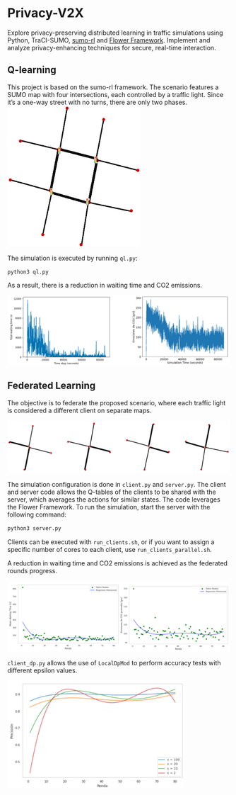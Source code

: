 # Privacy-V2X
Explore privacy-preserving distributed learning in traffic simulations using Python, TraCI-SUMO, [sumo-rl](https://github.com/LucasAlegre/sumo-rl) and [Flower Framework](https://github.com/adap/flower). Implement and analyze privacy-enhancing techniques for secure, real-time interaction.

## Q-learning

This project is based on the sumo-rl framework. The scenario features a SUMO map with four intersections, each controlled by a traffic light. Since it’s a one-way street with no turns, there are only two phases.
<img src="images/map.png" alt="Map" width="300"/>

The simulation is executed by running `ql.py`:

```bash
python3 ql.py
```

As a result, there is a reduction in waiting time and CO2 emissions.

![RL Graphs](images/RL_graphs.png)

## Federated Learning

The objective is to federate the proposed scenario, where each traffic light is considered a different client on separate maps.

![Clients](images/clients.png)

The simulation configuration is done in `client.py` and `server.py`. The client and server code allows the Q-tables of the clients to be shared with the server, which averages the actions for similar states. The code leverages the Flower Framework. To run the simulation, start the server with the following command:

```bash
python3 server.py
```

Clients can be executed with `run_clients.sh`, or if you want to assign a specific number of cores to each client, use `run_clients_parallel.sh`.



A reduction in waiting time and CO2 emissions is achieved as the federated rounds progress.

![FL Graph](images/FL_graph.png)

`client_dp.py` allows the use of `LocalDpMod` to perform accuracy tests with different epsilon values.

<img src="images/accuracy.png" alt="Accuracy" width="400"/>

